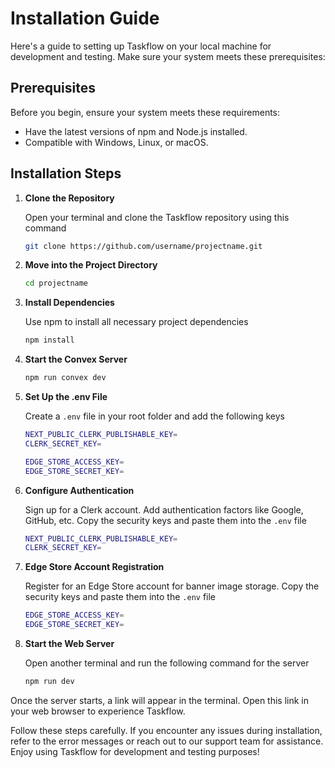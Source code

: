 # Installation Guide

Here's a guide to setting up Taskflow on your local machine for development and testing. Make sure your system meets these prerequisites:

## Prerequisites

Before you begin, ensure your system meets these requirements:

- Have the latest versions of npm and Node.js installed.
- Compatible with Windows, Linux, or macOS.

## Installation Steps

1. **Clone the Repository**

   Open your terminal and clone the Taskflow repository using this command

   ```bash
   git clone https://github.com/username/projectname.git
   ```

2. **Move into the Project Directory**

   ```bash
   cd projectname
   ```

3. **Install Dependencies**

   Use npm to install all necessary project dependencies

   ```bash
   npm install
   ```

4. **Start the Convex Server**

   ```bash
   npm run convex dev
   ```

5. **Set Up the .env File**

   Create a `.env` file in your root folder and add the following keys

   ```bash
   NEXT_PUBLIC_CLERK_PUBLISHABLE_KEY=
   CLERK_SECRET_KEY=

   EDGE_STORE_ACCESS_KEY=
   EDGE_STORE_SECRET_KEY=
   ```

6. **Configure Authentication**

   Sign up for a Clerk account. Add authentication factors like Google, GitHub, etc. Copy the security keys and paste them into the `.env` file

   ```bash
   NEXT_PUBLIC_CLERK_PUBLISHABLE_KEY=
   CLERK_SECRET_KEY=
   ```

7. **Edge Store Account Registration**

   Register for an Edge Store account for banner image storage. Copy the security keys and paste them into the `.env` file

   ```bash
   EDGE_STORE_ACCESS_KEY=
   EDGE_STORE_SECRET_KEY=
   ```

8. **Start the Web Server**

   Open another terminal and run the following command for the server

   ```bash
   npm run dev
   ```

Once the server starts, a link will appear in the terminal. Open this link in your web browser to experience Taskflow.

Follow these steps carefully. If you encounter any issues during installation, refer to the error messages or reach out to our support team for assistance. Enjoy using Taskflow for development and testing purposes!

